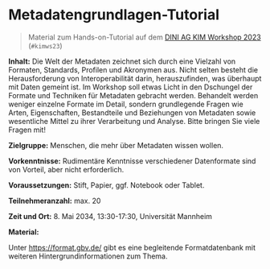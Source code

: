 # Metadatengrundlagen-Tutorial

> Material zum Hands-on-Tutorial auf dem [DINI AG KIM Workshop 2023](https://wiki.dnb.de/display/DINIAGKIM/KIM+Workshop+2023) (`#kimws23`)

**Inhalt:** Die Welt der Metadaten zeichnet sich durch eine Vielzahl von Formaten, Standards, Profilen und Akronymen aus. Nicht selten besteht die Herausforderung von Interoperabilität darin,  herauszufinden, was überhaupt mit Daten gemeint ist. Im Workshop soll etwas Licht in den Dschungel der Formate und Techniken für Metadaten gebracht werden. Behandelt werden weniger einzelne Formate im Detail, sondern grundlegende Fragen wie Arten, Eigenschaften, Bestandteile und Beziehungen von Metadaten sowie wesentliche Mittel zu ihrer Verarbeitung und Analyse. Bitte bringen Sie viele Fragen mit!

**Zielgruppe:** Menschen, die mehr über Metadaten wissen wollen.

**Vorkenntnisse:** Rudimentäre Kenntnisse verschiedener Datenformate sind von Vorteil, aber nicht erforderlich.

**Voraussetzungen:** Stift, Papier, ggf. Notebook oder Tablet.

**Teilnehmeranzahl:** max. 20

**Zeit und Ort:** 8. Mai 2034, 13:30-17:30, Universität Mannheim

**Material:**

Unter <https://format.gbv.de/> gibt es eine begleitende Formatdatenbank mit weiteren Hintergrundinformationen zum Thema.
